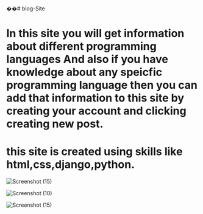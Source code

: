 ��#   b l o g - S i t e 

# In this site you will get information about different programming languages And also  if you have knowledge about any speicfic programming language then you can add that information to this site by creating your account and clicking creating new post.

 # this site is created using skills like html,css,django,python.


 ![Screenshot (15)](https://github.com/shivamnegi305/blog-Site/assets/125632146/824c4c39-0f51-427b-8c8f-88315c950331)

 ![Screenshot (10)](https://github.com/shivamnegi305/blog-Site/assets/125632146/e4352020-dca6-4266-8ccd-8052e7e68b17)

 ![Screenshot (15)](https://github.com/shivamnegi305/blog-Site/assets/125632146/6d6bfe44-246f-491f-a677-4111fd4bfd1d)
